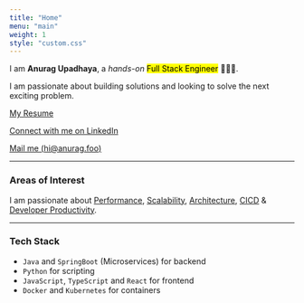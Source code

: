 ```yaml
---
title: "Home"
menu: "main"
weight: 1
style: "custom.css"
---
```


I am **Anurag Upadhaya**, a _hands-on_ <mark>Full Stack Engineer</mark> 👨🏻‍💻.

I am passionate about building solutions and looking to solve the next exciting problem.

[My Resume](https://drive.google.com/file/d/1c9kJL-NLEQ2kpCx6fHCoTCdK2LgjBNDK/view?usp=sharing)

[Connect with me on LinkedIn](https://www.linkedin.com/in/anurag-upadhaya)

[Mail me (hi@anurag.foo)](mailto:hi@anurag.foo)

<hr>

### Areas of Interest

I am passionate about <u>Performance</u>, <u>Scalability</u>, <u>Architecture</u>, <u>CICD</u> & <u>Developer Productivity</u>.

<hr>

### Tech Stack

* `Java` and `SpringBoot` (Microservices) for backend
* `Python` for scripting
* `JavaScript`, `TypeScript` and `React` for frontend
* `Docker` and `Kubernetes` for containers
